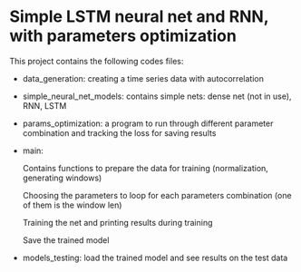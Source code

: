 # Simple LSTM neural net and RNN, with parameters optimization

This project contains the following codes files:


- data_generation:  creating a time series data with autocorrelation


- simple_neural_net_models: contains simple nets: dense net (not in use), RNN, LSTM


- params_optimization: a program to run through different parameter combination and tracking the loss for saving results


- main:

    Contains functions to prepare the data for training (normalization, generating windows)

    Choosing the parameters to loop for each parameters combination (one of them is the window len)

    Training the net and printing results during training

    Save the trained model


- models_testing: load the trained model and see results on the test data


